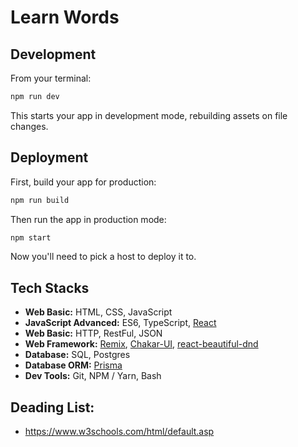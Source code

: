 # Learn Words

## Development

From your terminal:

```sh
npm run dev
```

This starts your app in development mode, rebuilding assets on file changes.

## Deployment

First, build your app for production:

```sh
npm run build
```

Then run the app in production mode:

```sh
npm start
```

Now you'll need to pick a host to deploy it to.

## Tech Stacks

- **Web Basic:** HTML, CSS, JavaScript
- **JavaScript Advanced:** ES6, TypeScript, [React](https://reactjs.org/)
- **Web Basic:** HTTP, RestFul, JSON
- **Web Framework:** [Remix](https://remix.run/docs/en/v1), [Chakar-UI](https://chakra-ui.com/), [react-beautiful-dnd](https://github.com/atlassian/react-beautiful-dnd)
- **Database:** SQL, Postgres
- **Database ORM:** [Prisma](https://www.prisma.io/)
- **Dev Tools:** Git, NPM / Yarn, Bash

## Deading List:

- https://www.w3schools.com/html/default.asp
